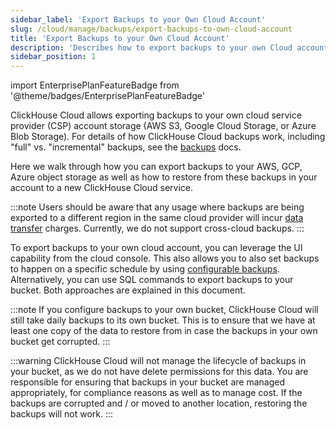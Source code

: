 ```yaml
---
sidebar_label: 'Export Backups to your Own Cloud Account'
slug: /cloud/manage/backups/export-backups-to-own-cloud-account
title: 'Export Backups to your Own Cloud Account'
description: 'Describes how to export backups to your own Cloud account'
sidebar_position: 1
---
```


import EnterprisePlanFeatureBadge from '@theme/badges/EnterprisePlanFeatureBadge'

<EnterprisePlanFeatureBadge/>

ClickHouse Cloud allows exporting backups to your own cloud service provider 
(CSP) account storage (AWS S3, Google Cloud Storage, or Azure Blob Storage). 
For details of how ClickHouse Cloud backups work, including "full" vs. "incremental"
backups, see the [backups](/cloud/manage/backups/overview) docs.

Here we walk through how you can export backups to your AWS, GCP, Azure object 
storage as well as how to restore from these backups in your account to a new 
ClickHouse Cloud service.

:::note
Users should be aware that any usage where backups are being exported to a 
different region in the same cloud provider will incur [data transfer](/cloud/manage/network-data-transfer)
charges. Currently, we do not support cross-cloud backups.
:::

To export backups to your own cloud account, you can leverage the UI capability 
from the cloud console. This also allows you to also set backups to happen
on a specific schedule by using [configurable backups](/cloud/manage/backups/configurable-backups).
Alternatively, you can use SQL commands to export backups to your bucket. Both 
approaches are explained in this document.

:::note
If you configure backups to your own bucket, ClickHouse Cloud will still take 
daily backups to its own bucket. This is to ensure that we have at least one 
copy of the data to restore from in case the backups in your own bucket get 
corrupted.
:::

:::warning
ClickHouse Cloud will not manage the lifecycle of backups in your bucket, as we 
do not have delete permissions for this data. You are responsible for ensuring 
that backups in your bucket are managed appropriately, for compliance reasons as
well as to manage cost. If the backups are corrupted and / or moved to another 
location, restoring the backups will not work.
:::







